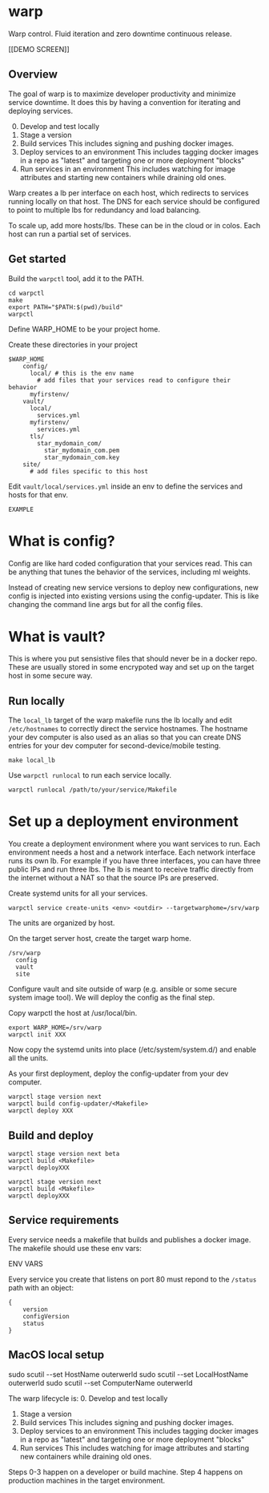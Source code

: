 # warp
Warp control. Fluid iteration and zero downtime continuous release.

[[DEMO SCREEN]]


## Overview

The goal of warp is to maximize developer productivity and minimize service downtime. It does this by having a convention for iterating and deploying services.

0. Develop and test locally
1. Stage a version
2. Build services
   This includes signing and pushing docker images.
3. Deploy services to an environment
   This includes tagging docker images in a repo as "latest" and targeting one or more deployment "blocks"
4. Run services in an environment
   This includes watching for image attributes and starting new containers while draining old ones.


Warp creates a lb per interface on each host, which redirects to services running locally on that host. The DNS for each service should be configured to point to multiple lbs for redundancy and load balancing.

To scale up, add more hosts/lbs. These can be in the cloud or in colos. Each host can run a partial set of services.



## Get started

Build the `warpctl` tool, add it to the PATH.

```
cd warpctl
make
export PATH="$PATH:$(pwd)/build"
warpctl
```


Define WARP_HOME to be your project home.

Create these directories in your project

```
$WARP_HOME
	config/
	  local/ # this is the env name
	    # add files that your services read to configure their behavior
	  myfirstenv/
	vault/
	  local/
	    services.yml
	  myfirstenv/
	   	services.yml
      tls/
        star_mydomain_com/
          star_mydomain_com.pem
          star_mydomain_com.key
	site/
	  # add files specific to this host
```

Edit `vault/local/services.yml` inside an env to define the services and hosts for that env.

```
EXAMPLE
```


# What is config?

Config are like hard coded configuration that your services read. This can be anything that tunes the behavior of the services, including ml weights.

Instead of creating new service versions to deploy new configurations, new config is injected into existing versions using the config-updater. This is like changing the command line args but for all the config files.



# What is vault?

This is where you put sensistive files that should never be in a docker repo. These are usually stored in some encrypoted way and set up on the target host in some secure way.





## Run locally

The `local_lb` target of the warp makefile runs the lb locally and edit `/etc/hostnames` to correctly direct the service hostnames. The hostname your dev computer is also used as an alias so that you can create DNS entries for your dev computer for second-device/mobile testing. 

```
make local_lb
```

Use `warpctl runlocal` to run each service locally.

```
warpctl runlocal /path/to/your/service/Makefile
```


# Set up a deployment environment

You create a deployment environment where you want services to run. Each environment needs a host and a network interface. Each network interface runs its own lb. For example if you have three interfaces, you can have three public IPs and run three lbs. The lb is meant to receive traffic directly from the internet without a NAT so that the source IPs are preserved.

Create systemd units for all your services.

```
warpctl service create-units <env> <outdir> --targetwarphome=/srv/warp
```

The units are organized by host.


On the target server host, create the target warp home.

```
/srv/warp
  config
  vault
  site
```

Configure vault and site outside of warp (e.g. ansible or some secure system image tool). We will deploy the config as the final step.

Copy warpctl the host at /usr/local/bin.

```
export WARP_HOME=/srv/warp
warpctl init XXX
```

Now copy the systemd units into place (/etc/system/system.d/) and enable all the units.

As your first deployment, deploy the config-updater from your dev computer.

```
warpctl stage version next
warpctl build config-updater/<Makefile>
warpctl deploy XXX
```



## Build and deploy

```
warpctl stage version next beta
warpctl build <Makefile>
warpctl deployXXX

warpctl stage version next
warpctl build <Makefile>
warpctl deployXXX
```






## Service requirements

Every service needs a makefile that builds and publishes a docker image. The makefile should use these env vars:

ENV VARS

Every service you create that listens on port 80 must repond to the `/status` path with an object:

```
{
	version
	configVersion
	status
}
```







## MacOS local setup

sudo scutil --set HostName outerwerld
sudo scutil --set LocalHostName outerwerld
sudo scutil --set ComputerName outerwerld








The warp lifecycle is:
0. Develop and test locally
1. Stage a version
2. Build services
   This includes signing and pushing docker images.
3. Deploy services to an environment
   This includes tagging docker images in a repo as "latest" and targeting one or more deployment "blocks"
4. Run services
   This includes watching for image attributes and starting new containers while draining old ones.

Steps 0-3 happen on a developer or build machine. Step 4 happens on production machines in the target environment.


